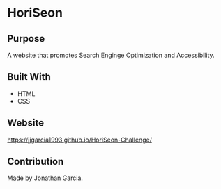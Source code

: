 # HoriSeon


## Purpose
A website that promotes Search Enginge Optimization and Accessibility.


## Built With

* HTML
* CSS


## Website 

https://jjgarcia1993.github.io/HoriSeon-Challenge/


## Contribution

Made by Jonathan Garcia.
